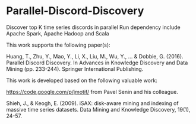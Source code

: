 # Parallel-Discord-Discovery
Discover top K time series discords in parallel
Run dependency include Apache Spark, Apache Hadoop and Scala

This work supports the following paper(s):

Huang, T., Zhu, Y., Mao, Y., Li, X., Liu, M., Wu, Y., ... & Dobbie, G. (2016). Parallel Discord Discovery. In Advances in Knowledge Discovery and Data Mining (pp. 233-244). Springer International Publishing.

This work is developed based on the following valuable work:

https://code.google.com/p/jmotif/ from Pavel Senin and his colleague.

Shieh, J., & Keogh, E. (2009). iSAX: disk-aware mining and indexing of massive time series datasets. Data Mining and Knowledge Discovery, 19(1), 24-57.
